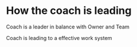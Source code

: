 # How the coach is leading

Coach is a leader in balance with Owner and Team

Coach is leading to a effective work system

